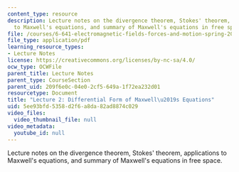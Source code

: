 ```yaml
---
content_type: resource
description: Lecture notes on the divergence theorem, Stokes' theorem, applications
  to Maxwell's equations, and summary of Maxwell's equations in free space.
file: /courses/6-641-electromagnetic-fields-forces-and-motion-spring-2005/5ee93bfd5358d2f6a8da82ad8874c029_lecture2.pdf
file_type: application/pdf
learning_resource_types:
- Lecture Notes
license: https://creativecommons.org/licenses/by-nc-sa/4.0/
ocw_type: OCWFile
parent_title: Lecture Notes
parent_type: CourseSection
parent_uid: 209f6e0c-04e0-2cf5-649a-1f72ea232d01
resourcetype: Document
title: "Lecture 2: Differential Form of Maxwell\u2019s Equations"
uid: 5ee93bfd-5358-d2f6-a8da-82ad8874c029
video_files:
  video_thumbnail_file: null
video_metadata:
  youtube_id: null
---
```

Lecture notes on the divergence theorem, Stokes' theorem, applications to Maxwell's equations, and summary of Maxwell's equations in free space.